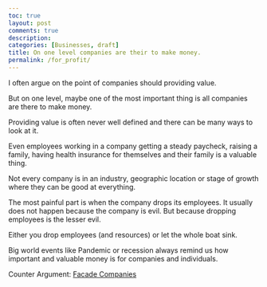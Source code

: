```yaml
---
toc: true
layout: post
comments: true
description: 
categories: [Businesses, draft]
title: On one level companies are their to make money.
permalink: /for_profit/
---
```


I often argue on the point of companies should providing value.

But on one level, maybe one of the most important thing is all companies are there to make money.

Providing value is often never well defined and there can be many ways to look at it.

Even employees working in a company getting a steady paycheck, raising a family, having health insurance for themselves and their family is a valuable thing.

Not every company is in an industry, geographic location or stage of growth where they can be good at everything.

The most painful part is when the company drops its employees. It usually does not happen because the company is evil. But because dropping employees is the lesser evil.

Either you drop employees (and resources) or let the whole boat sink.

Big world events like Pandemic or recession always remind us how important and valuable money is for companies and individuals.

Counter Argument: [Facade Companies](/facade/)